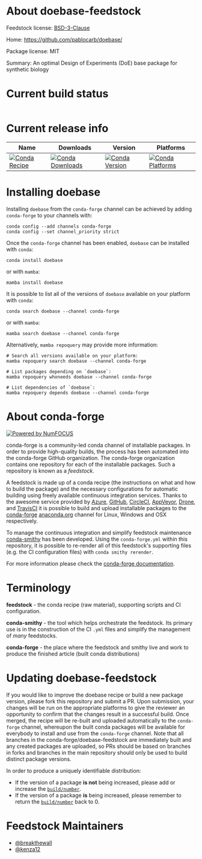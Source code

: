 About doebase-feedstock
=======================

Feedstock license: [BSD-3-Clause](https://github.com/conda-forge/doebase-feedstock/blob/main/LICENSE.txt)

Home: https://github.com/pablocarb/doebase/

Package license: MIT

Summary: An optimal Design of Experiments (DoE) base package for synthetic biology

Current build status
====================


<table>
</table>

Current release info
====================

| Name | Downloads | Version | Platforms |
| --- | --- | --- | --- |
| [![Conda Recipe](https://img.shields.io/badge/recipe-doebase-green.svg)](https://anaconda.org/conda-forge/doebase) | [![Conda Downloads](https://img.shields.io/conda/dn/conda-forge/doebase.svg)](https://anaconda.org/conda-forge/doebase) | [![Conda Version](https://img.shields.io/conda/vn/conda-forge/doebase.svg)](https://anaconda.org/conda-forge/doebase) | [![Conda Platforms](https://img.shields.io/conda/pn/conda-forge/doebase.svg)](https://anaconda.org/conda-forge/doebase) |

Installing doebase
==================

Installing `doebase` from the `conda-forge` channel can be achieved by adding `conda-forge` to your channels with:

```
conda config --add channels conda-forge
conda config --set channel_priority strict
```

Once the `conda-forge` channel has been enabled, `doebase` can be installed with `conda`:

```
conda install doebase
```

or with `mamba`:

```
mamba install doebase
```

It is possible to list all of the versions of `doebase` available on your platform with `conda`:

```
conda search doebase --channel conda-forge
```

or with `mamba`:

```
mamba search doebase --channel conda-forge
```

Alternatively, `mamba repoquery` may provide more information:

```
# Search all versions available on your platform:
mamba repoquery search doebase --channel conda-forge

# List packages depending on `doebase`:
mamba repoquery whoneeds doebase --channel conda-forge

# List dependencies of `doebase`:
mamba repoquery depends doebase --channel conda-forge
```


About conda-forge
=================

[![Powered by
NumFOCUS](https://img.shields.io/badge/powered%20by-NumFOCUS-orange.svg?style=flat&colorA=E1523D&colorB=007D8A)](https://numfocus.org)

conda-forge is a community-led conda channel of installable packages.
In order to provide high-quality builds, the process has been automated into the
conda-forge GitHub organization. The conda-forge organization contains one repository
for each of the installable packages. Such a repository is known as a *feedstock*.

A feedstock is made up of a conda recipe (the instructions on what and how to build
the package) and the necessary configurations for automatic building using freely
available continuous integration services. Thanks to the awesome service provided by
[Azure](https://azure.microsoft.com/en-us/services/devops/), [GitHub](https://github.com/),
[CircleCI](https://circleci.com/), [AppVeyor](https://www.appveyor.com/),
[Drone](https://cloud.drone.io/welcome), and [TravisCI](https://travis-ci.com/)
it is possible to build and upload installable packages to the
[conda-forge](https://anaconda.org/conda-forge) [anaconda.org](https://anaconda.org/)
channel for Linux, Windows and OSX respectively.

To manage the continuous integration and simplify feedstock maintenance
[conda-smithy](https://github.com/conda-forge/conda-smithy) has been developed.
Using the ``conda-forge.yml`` within this repository, it is possible to re-render all of
this feedstock's supporting files (e.g. the CI configuration files) with ``conda smithy rerender``.

For more information please check the [conda-forge documentation](https://conda-forge.org/docs/).

Terminology
===========

**feedstock** - the conda recipe (raw material), supporting scripts and CI configuration.

**conda-smithy** - the tool which helps orchestrate the feedstock.
                   Its primary use is in the construction of the CI ``.yml`` files
                   and simplify the management of *many* feedstocks.

**conda-forge** - the place where the feedstock and smithy live and work to
                  produce the finished article (built conda distributions)


Updating doebase-feedstock
==========================

If you would like to improve the doebase recipe or build a new
package version, please fork this repository and submit a PR. Upon submission,
your changes will be run on the appropriate platforms to give the reviewer an
opportunity to confirm that the changes result in a successful build. Once
merged, the recipe will be re-built and uploaded automatically to the
`conda-forge` channel, whereupon the built conda packages will be available for
everybody to install and use from the `conda-forge` channel.
Note that all branches in the conda-forge/doebase-feedstock are
immediately built and any created packages are uploaded, so PRs should be based
on branches in forks and branches in the main repository should only be used to
build distinct package versions.

In order to produce a uniquely identifiable distribution:
 * If the version of a package **is not** being increased, please add or increase
   the [``build/number``](https://docs.conda.io/projects/conda-build/en/latest/resources/define-metadata.html#build-number-and-string).
 * If the version of a package **is** being increased, please remember to return
   the [``build/number``](https://docs.conda.io/projects/conda-build/en/latest/resources/define-metadata.html#build-number-and-string)
   back to 0.

Feedstock Maintainers
=====================

* [@breakthewall](https://github.com/breakthewall/)
* [@kenza12](https://github.com/kenza12/)

